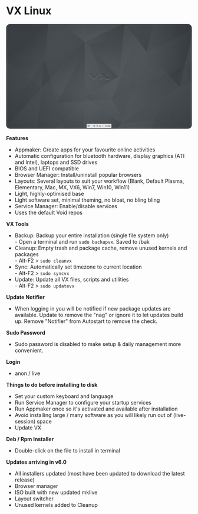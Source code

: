 # VX Linux
<img src="https://github.com/VX-Linux/main/blob/main/preview.jpg" style="width:960px;border-radius:10px!important;">

**Features**
- Appmaker: Create apps for your favourite online activities
- Automatic configuration for bluetooth hardware, display graphics (ATI and Intel), laptops and SSD drives
- BIOS and UEFI compatible
- Browser Manager: Install/uninstall popular browsers
- Layouts: Several layouts to suit your workflow (Blank, Default Plasma, Elementary, Mac, MX, VX6, Win7, Win10, Win11)
- Light, highly-optimised base
- Light software set, minimal theming, no bloat, no bling bling
- Service Manager: Enable/disable services
- Uses the default Void repos

**VX Tools**
- Backup: Backup your entire installation (single file system only)<br>- Open a terminal and run <code>sudo backupvx</code>. Saved to /bak
- Cleanup: Empty trash and package cache, remove unused kernels and packages<br>- Alt-F2 > <code>sudo cleanvx</code>
- Sync: Automatically set timezone to current location<br>- Alt-F2 > <code>sudo syncvx</code>
- Update: Update all VX files, scripts and utilities<br>- Alt-F2 > <code>sudo updatevx</code>

**Update Notifier**
- When logging in you will be notified if new package updates are available. Update to remove the "nag" or ignore it to let updates build up. Remove "Notifier" from Autostart to remove the check.

**Sudo Password**
- Sudo password is disabled to make setup & daily management more convenient. 

**Login**
- anon / live

**Things to do before installing to disk**
- Set your custom keyboard and language
- Run Service Manager to configure your startup services
- Run Appmaker once so it's activated and available after installation
- Avoid installing large / many software as you will likely run out of (live-session) space
- Update VX

**Deb / Rpm Installer**
- Double-click on the file to install in terminal

**Updates arriving in v6.0**
- All installers updated (most have been updated to download the latest release)
- Browser manager
- ISO built with new updated mklive
- Layout switcher
- Unused kernels added to Cleanup
